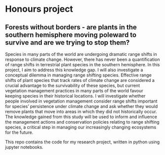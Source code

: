 # Honours project
## Forests without borders - are plants in the southern hemisphere moving poleward to survive and are we trying to stop them?

Species in many parts of the world are undergoing dramatic range shifts in response to climate change. However, there has never been a quantification of range shifts in terrestrial plant species in the southern hemisphere. In this project, I aim to address this knowledge gap. I will also investigate a conceptual dilemma in managing range shifting species. Effective range shifts of plant species that track rates of climate change are considered a crucial advantage to the survivability of these species, but current vegetation management practices in many parts of the world favour keeping species in their historical locations. I will investigate whether people involved in vegetation management consider range shifts important for species’ persistence under climate change and ask whether they would remove plants that move into areas in which they did not historically occur. The knowledge gained from this study will be used to inform and influence the management actions and conservation policies relating to range shifting species, a critical step in managing our increasingly changing ecosystems for the future.


This repo contains the code for my research project, written in python using jupyter notebooks.
